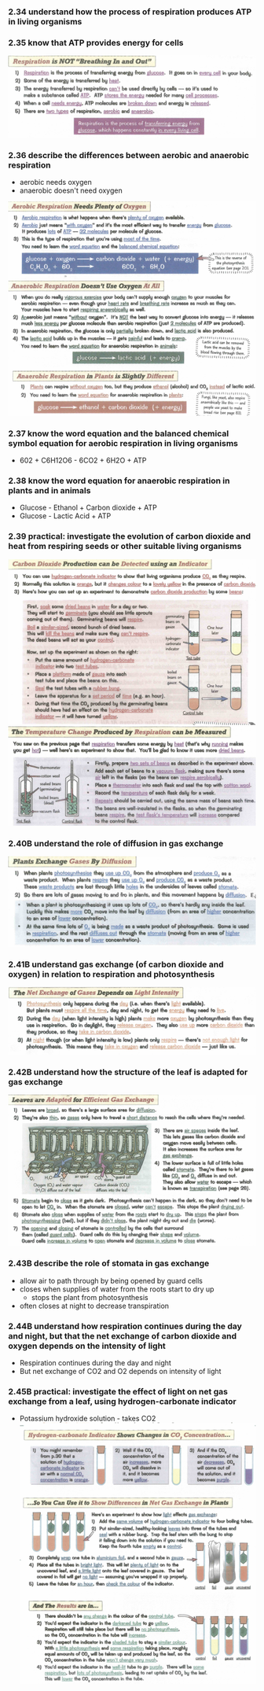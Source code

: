 ### 2.34 understand how the process of respiration produces ATP in living organisms
### 2.35 know that ATP provides energy for cells

![atp_respiration](.src/atp_respiration.png)


### 2.36 describe the differences between aerobic and anaerobic respiration

- aerobic needs oxygen
- anaerobic doesn't need oxygen

![aerobic_anaerobic](.src/aerobic_anaerobic.png)

### 2.37 know the word equation and the balanced chemical symbol equation for aerobic respiration in living organisms

- 602 + C6H12O6 - 6CO2 + 6H2O + ATP

### 2.38 know the word equation for anaerobic respiration in plants and in animals

- Glucose - Ethanol + Carbon dioxide + ATP
- Glucose - Lactic Acid + ATP

### 2.39 practical: investigate the evolution of carbon dioxide and heat from respiring seeds or other suitable living organisms

![experiment](.src/co2_seed_experiment.png)
![experiment](.src/temp_seed_experiment.png)

### 2.40B understand the role of diffusion in gas exchange

![gas_exchange](.src/plant_gas_exchange1.png)

### 2.41B understand gas exchange (of carbon dioxide and oxygen) in relation to respiration and photosynthesis

![gas_exchange](.src/plant_gas_exchange2.png)

### 2.42B understand how the structure of the leaf is adapted for gas exchange

![gas_exchange](.src/plant_gas_exchange3.png)

### 2.43B describe the role of stomata in gas exchange

- allow air to path through by being opened by guard cells
- closes when supplies of water from the roots start to dry up
  - stops the plant from photosynthesis
- often closes at night to decrease transpiration

### 2.44B understand how respiration continues during the day and night, but that the net exchange of carbon dioxide and oxygen depends on the intensity of light

- Respiration continues during the day and night
- But net exchange of CO2 and O2 depends on intensity of light

### 2.45B practical: investigate the effect of light on net gas exchange from a leaf, using hydrogen-carbonate indicator
* Potassium hydroxide solution - takes CO2
![hydrogen_carbonate](.src/hydrogen_carbonate.png)
